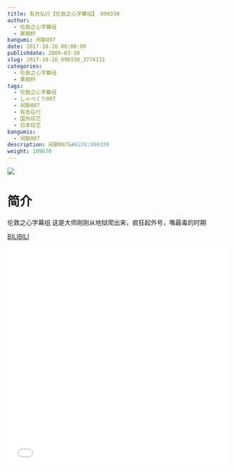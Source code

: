```yaml
---
title: 有吉弘行【伦敦之心字幕组】 090330
author: 
  - 伦敦之心字幕组
  - 莱姆籽
bangumi: 闲聊007
date: 2017-10-16 00:00:00
publishdate: 2009-03-30
slug: 2017-10-16_090330_3774131
categories: 
  - 伦敦之心字幕组
  - 莱姆籽
tags: 
  - 伦敦之心字幕组
  - しゃべくり007
  - 闲聊007
  - 有吉弘行
  - 国外综艺
  - 日本综艺
bangumis: 
  - 闲聊007
description: 闲聊007&#8226;090330
weight: 109670
---
```


![](https://i.imgur.com/fRVQVoN.jpg)

# 简介  
伦敦之心字幕组 这是大师刚刚从地狱爬出来，疯狂起外号，嘴最毒的时期

  [BILIBILI](https://www.bilibili.com/video/av3774131/)


  <iframe src="//www.bilibili.com/html/html5player.html?cid=6056094&aid=3774131" width="100%" height="500" frameborder="0" allowfullscreen="allowfullscreen"></iframe>
